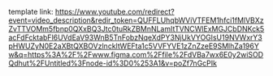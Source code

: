 template link: https://www.youtube.com/redirect?event=video_description&redir_token=QUFFLUhqbWViVTFEM1hfci1fMlVBXzZvTTVOMm5fbnp0QXxBQ3Jtc0tuRkZBMnNLamItTVNCWlExMGJCbDNKck5acFdFcktabFl6UVdEaV93WnB5TnFobzNqeXdPY3NjUkVYOGlsU19NVWxrY3pHWUZyN0E2aXBtQXBOVzlnckltWEFta1c5VVFYVE1zZnZzeE9SMlhZa196Yw&q=https%3A%2F%2Fwww.figma.com%2Ffile%2FdVBa7wx6E0y2wiSODQdhut%2FUntitled%3Fnode-id%3D0%253A1&v=poZf7nGcPIk